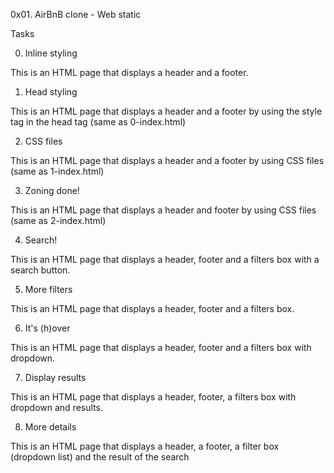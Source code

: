 0x01. AirBnB clone - Web static

Tasks

0. Inline styling

This is an HTML page that displays a header and a footer.

1. Head styling

This is an HTML page that displays a header and a footer by using the style tag in the head tag (same as 0-index.html)

2. CSS files

This is an HTML page that displays a header and a footer by using CSS files (same as 1-index.html)

3. Zoning done!

This is an HTML page that displays a header and footer by using CSS files (same as 2-index.html)

4. Search!

This is an HTML page that displays a header, footer and a filters box with a search button.

5. More filters

This is an HTML page that displays a header, footer and a filters box.

6. It's (h)over

This is an HTML page that displays a header, footer and a filters box with dropdown.

7. Display results

This is an HTML page that displays a header, footer, a filters box with dropdown and results.

8. More details

This is an HTML page that displays a header, a footer, a filter box (dropdown list) and the result of the search
